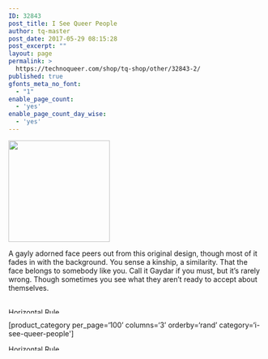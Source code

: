 ```yaml
---
ID: 32843
post_title: I See Queer People
author: tq-master
post_date: 2017-05-29 08:15:28
post_excerpt: ""
layout: page
permalink: >
  https://technoqueer.com/shop/tq-shop/other/32843-2/
published: true
gfonts_meta_no_font:
  - "1"
enable_page_count:
  - 'yes'
enable_page_count_day_wise:
  - 'yes'
---
```

<img class="aligncenter size-full wp-image-32728" src="https://technoqueer.com/shop/wp-content/uploads/2017/05/btn-see-queer.png" alt="" width="200" height="200" />
<p style="text-align: left;">A gayly adorned face peers out from this original design, though most of it fades in with the background. You sense a kinship, a similarity. That the face belongs to somebody like you. Call it Gaydar if you must, but it’s rarely wrong. Though sometimes you see what they aren’t ready to accept about themselves.</p>
&nbsp;

<img class="aligncenter size-full wp-image-99" src="https://technoqueer.com/shop/wp-content/uploads/2017/03/Rainbow-HR.jpg" alt="Horizontal Rule" width="800" height="11" />

[product_category per_page=‘100’ columns=‘3’ orderby=‘rand’ category=‘i-see-queer-people']

<img class="aligncenter size-full wp-image-99" src="https://technoqueer.com/shop/wp-content/uploads/2017/03/Rainbow-HR.jpg" alt="Horizontal Rule" width="800" height="11" />
